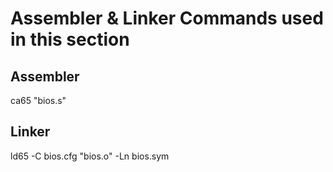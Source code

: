 # Assembler & Linker Commands used in this section
## Assembler
ca65 "bios.s"

## Linker
ld65 -C bios.cfg "bios.o" -Ln bios.sym